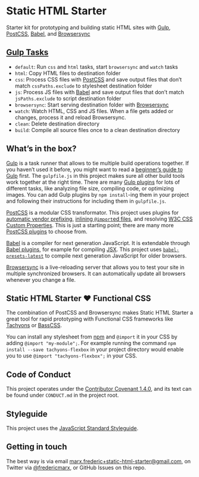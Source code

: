 # Static HTML Starter

Starter kit for prototyping and building static HTML sites with [Gulp](http://gulpjs.com/), [PostCSS](http://postcss.org/), [Babel](https://babeljs.io/), and [Browsersync](https://www.browsersync.io/)

## [Gulp Tasks](https://css-tricks.com/gulp-for-beginners/#article-header-id-5)

- `default`: Run `css` and `html` tasks, start `browsersync` and `watch` tasks
- `html`: Copy HTML files to destination folder
- `css`: Process CSS files with [PostCSS](http://postcss.org/) and save output files that don’t match `cssPaths.exclude` to stylesheet destination folder
- `js`: Process JS files with [Babel](https://babeljs.io/) and save output files that don’t match `jsPaths.exclude` to script destination folder
- `browsersync`: Start serving destination folder with [Browsersync](https://www.browsersync.io/)
- `watch`: Watch HTML, CSS and JS files. When a file gets added or changes, process it and reload Browsersync.
- `clean`: Delete destination directory
- `build`: Compile all source files once to a clean destination directory

## What’s in the box?

[Gulp](http://gulpjs.com/) is a task runner that allows to tie multiple build operations together. If you haven’t used it before, you might want to read a [beginner’s guide to Gulp](https://css-tricks.com/gulp-for-beginners/) first. The `gulpfile.js` in this project makes sure all other build tools work together at the right time. There are many [Gulp plugins](http://gulpjs.com/plugins/) for lots of different tasks, like analyzing file size, compiling code, or optimizing images. You can add Gulp plugins by `npm install`-ing them in your project and following their instructions for including them in `gulpfile.js`.

[PostCSS](http://postcss.org/) is a modular CSS transformator. This project uses plugins for [automatic vendor prefixing](https://github.com/postcss/autoprefixer), [inlining `@import`ed files](https://github.com/postcss/postcss-import), and resolving [W3C CSS Custom Properties](https://github.com/postcss/postcss-custom-properties). This is just a starting point; there are many more [PostCSS plugins](https://github.com/postcss/postcss/blob/master/docs/plugins.md) to choose from.

[Babel](https://babeljs.io/) is a compiler for next generation JavaScript. It is extendable through [Babel plugins](https://babeljs.io/docs/plugins/), for example for compiling [JSX](https://babeljs.io/docs/plugins/transform-react-jsx/). This project uses [`babel-presets-latest`](http://babeljs.io/docs/plugins/preset-latest/) to compile next generation JavaScript for older browsers.

[Browsersync](https://www.browsersync.io/) is a live-reloading server that allows you to test your site in multiple synchronized browsers. It can automatically update all browsers whenever you change a file.

## Static HTML Starter ♥️ Functional CSS

The combination of PostCSS and Browsersync makes Static HTML Starter a great tool for rapid prototyping with Functional CSS frameworks like [Tachyons](http://tachyons.io/) or [BassCSS](http://basscss.com/).

You can install any stylesheet from [npm](https://www.npmjs.com/) and `@import` it in your CSS by adding `@import "my-module";`. For example running the command `npm install --save tachyons-flexbox` in your project directory would enable you to use `@import "tachyons-flexbox";` in your CSS.

## Code of Conduct

This project operates under the [Contributor Covenant 1.4.0](http://contributor-covenant.org/), and its text can be found under `CONDUCT.md` in the project root.

## Styleguide

This project uses the [JavaScript Standard Styleguide](http://standardjs.com/).

## Getting in touch

The best way is via email [marx.frederic+static-html-starter@gmail.com](mailto:marx.frederic+static-html-starter@gmail.com), on Twitter via [@fredericmarx](https://twitter.com/fredericmarx), or GitHub Issues on this repo.

